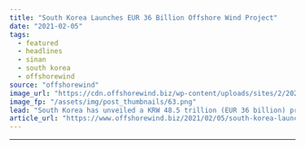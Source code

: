 ```yaml
---
title: "South Korea Launches EUR 36 Billion Offshore Wind Project"
date: "2021-02-05"
tags: 
  - featured
  - headlines
  - sinan
  - south korea
  - offshorewind
source: "offshorewind"
image_url: "https://cdn.offshorewind.biz/wp-content/uploads/sites/2/2021/02/05140002/South-Korea-Launches-EUR-36-Billion-Offshore-Wind-Project.png"
image_fp: "/assets/img/post_thumbnails/63.png"
lead: "South Korea has unveiled a KRW 48.5 trillion (EUR 36 billion) project to develop"
article_url: "https://www.offshorewind.biz/2021/02/05/south-korea-launches-eur-36-billion-offshore-wind-project/"
---
```


---

